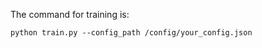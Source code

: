 The command for training is: 
```console
python train.py --config_path /config/your_config.json
```

